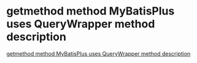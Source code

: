# getmethod method  MyBatisPlus uses QueryWrapper method description
[getmethod method  MyBatisPlus uses QueryWrapper method description](https://aiwithcloud.com/2022/09/19/getmethod_method__mybatisplus_uses_querywrapper_method_description/)